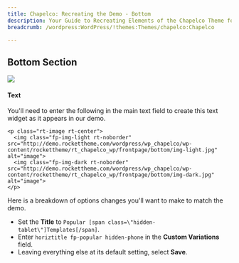 ```yaml
---
title: Chapelco: Recreating the Demo - Bottom
description: Your Guide to Recreating Elements of the Chapelco Theme for WordPress
breadcrumb: /wordpress:WordPress/!themes:Themes/chapelco:Chapelco

---
```


Bottom Section
-----

![][demo]

#### Text
You'll need to enter the following in the main text field to create this text widget as it appears in our demo. 

~~~
<p class="rt-image rt-center">
  <img class="fp-img-light rt-noborder" src="http://demo.rockettheme.com/wordpress/wp_chapelco/wp-content/rockettheme/rt_chapelco_wp/frontpage/bottom/img-light.jpg" alt="image">
  <img class="fp-img-dark rt-noborder" src="http://demo.rockettheme.com/wordpress/wp_chapelco/wp-content/rockettheme/rt_chapelco_wp/frontpage/bottom/img-dark.jpg" alt="image">
</p>
~~~

Here is a breakdown of options changes you'll want to make to match the demo.

* Set the **Title** to `Popular [span class=\"hidden-tablet\"]Templates[/span]`.
* Enter `horiztitle fp-popular hidden-phone` in the **Custom Variations** field.
* Leaving everything else at its default setting, select **Save**.

[demo]: assets/demo_8.jpeg